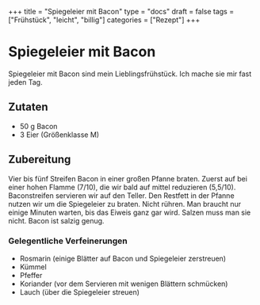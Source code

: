 +++
title = "Spiegeleier mit Bacon"
type = "docs"
draft = false
tags = ["Frühstück", "leicht", "billig"]
categories = ["Rezept"]
+++

# Spiegeleier mit Bacon

Spiegeleier mit Bacon sind mein Lieblingsfrühstück. Ich mache sie mir fast jeden Tag.

## Zutaten

* 50 g Bacon
* 3 Eier (Größenklasse M)

## Zubereitung

Vier bis fünf Streifen Bacon in einer großen Pfanne braten. Zuerst auf bei einer hohen Flamme (7/10), die wir bald auf mittel reduzieren (5,5/10). Baconstreifen servieren wir auf den Teller. Den Restfett in der Pfanne nutzen wir um die Spiegeleier zu braten. Nicht rühren. Man braucht nur einige Minuten warten, bis das Eiweis ganz gar wird. Salzen muss man sie nicht. Bacon ist salzig genug.

### Gelegentliche Verfeinerungen

* Rosmarin (einige Blätter auf Bacon und Spiegeleier zerstreuen)
* Kümmel
* Pfeffer
* Koriander (vor dem Servieren mit wenigen Blättern schmücken)
* Lauch (über die Spiegeleier streuen)
